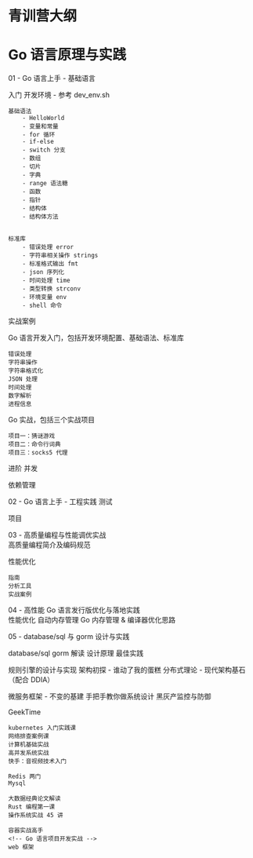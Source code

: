 

# 青训营大纲


# Go 语言原理与实践

01 - Go 语言上手 - 基础语言 

入门
    开发环境
        - 参考 dev_env.sh

    基础语法
        - HelloWorld
        - 变量和常量
        - for 循环
        - if-else
        - switch 分支
        - 数组
        - 切片
        - 字典
        - range 语法糖
        - 函数
        - 指针
        - 结构体
        - 结构体方法


    标准库
        - 错误处理 error
        - 字符串相关操作 strings
        - 标准格式输出 fmt
        - json 序列化
        - 时间处理 time
        - 类型转换 strconv
        - 环境变量 env
        - shell 命令

实战案例

Go 语言开发入门，包括开发环境配置、基础语法、标准库

    错误处理
    字符串操作
    字符串格式化
    JSON 处理
    时间处理
    数字解析
    进程信息



Go 实战，包括三个实战项目

    项目一：猜谜游戏
    项目二：命令行词典
    项目三：socks5 代理





进阶
    并发


依赖管理




02 - Go 语言上手 - 工程实践 
测试


项目

03 - 高质量编程与性能调优实战  
高质量编程简介及编码规范

性能优化

    指南
    分析工具
    实战案例


04 - 高性能 Go 语言发行版优化与落地实践  
性能优化
自动内存管理
Go 内存管理 & 编译器优化思路

05 - database/sql 与 gorm 设计与实践  

database/sql 
gorm 
    解读
    设计原理
    最佳实践



规则引擎的设计与实现
架构初探 - 谁动了我的蛋糕
分布式理论 - 现代架构基石（配合 DDIA）


微服务框架 - 不变的基建
手把手教你做系统设计
黑灰产监控与防御
     



GeekTime

    kubernetes 入门实践课
    网络排查案例课
    计算机基础实战
    高并发系统实战
    快手：音视频技术入门

    Redis 两门
    Mysql

    大数据经典论文解读
    Rust 编程第一课
    操作系统实战 45 讲

    容器实战高手
    <!-- Go 语言项目开发实战 -->
    web 框架